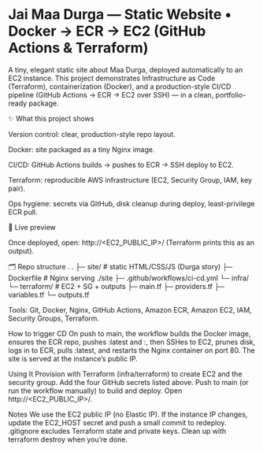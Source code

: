 # Jai Maa Durga — Static Website • Docker → ECR → EC2 (GitHub Actions & Terraform)

A tiny, elegant static site about Maa Durga, deployed automatically to an EC2 instance.
This project demonstrates Infrastructure as Code (Terraform), containerization (Docker), and a production-style CI/CD pipeline (GitHub Actions → ECR → EC2 over SSH) — in a clean, portfolio-ready package.

✨ What this project shows

Version control: clear, production-style repo layout.

Docker: site packaged as a tiny Nginx image.

CI/CD: GitHub Actions builds → pushes to ECR → SSH deploy to EC2.

Terraform: reproducible AWS infrastructure (EC2, Security Group, IAM, key pair).

Ops hygiene: secrets via GitHub, disk cleanup during deploy, least-privilege ECR pull.

🚀 Live preview

Once deployed, open: http://<EC2_PUBLIC_IP>/ (Terraform prints this as an output).

🗂 Repo structure
.
.
├─ site/                    # static HTML/CSS/JS (Durga story)
├─ Dockerfile               # Nginx serving ./site
├─ .github/workflows/ci-cd.yml
└─ infra/
   └─ terraform/            # EC2 + SG + outputs
      ├─ main.tf  ├─ providers.tf  ├─ variables.tf  └─ outputs.tf

Tools: 
Git, Docker, Nginx, GitHub Actions, Amazon ECR, Amazon EC2, IAM, Security Groups, Terraform.

How to trigger CD
On push to main, the workflow builds the Docker image, ensures the ECR repo, pushes :latest and :<commit-sha>, then SSHes to EC2, prunes disk, logs in to ECR, pulls :latest, and restarts the Nginx container on port 80. The site is served at the instance’s public IP.

Using It
Provision with Terraform (infra/terraform) to create EC2 and the security group.
Add the four GitHub secrets listed above.
Push to main (or run the workflow manually) to build and deploy.
Open http://<EC2_PUBLIC_IP>/.

Notes
We use the EC2 public IP (no Elastic IP). If the instance IP changes, update the EC2_HOST secret and push a small commit to redeploy.
.gitignore excludes Terraform state and private keys.
Clean up with terraform destroy when you’re done.
